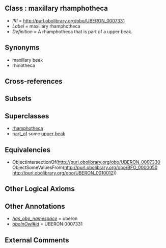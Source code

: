 
## Class : maxillary rhamphotheca

 * *IRI* = http://purl.obolibrary.org/obo/UBERON_0007331
 * *Label* = maxillary rhamphotheca
 * *Definition* = A rhamphotheca that is part of a upper beak.

## Synonyms

 * maxillary beak
 * rhinotheca

## Cross-references


## Subsets


## Superclasses

 * [rhamphotheca](../../UBERON/30/UBERON_0007330.md)
 * [part_of](../../BFO/50/BFO_0000050.md) some [upper beak](../../UBERON/12/UBERON_0010012.md)

## Equivalencies

 * ObjectIntersectionOf(<http://purl.obolibrary.org/obo/UBERON_0007330> ObjectSomeValuesFrom(<http://purl.obolibrary.org/obo/BFO_0000050> <http://purl.obolibrary.org/obo/UBERON_0010012>))

## Other Logical Axioms


## Other Annotations

 * *[has_obo_namespace](../../ce/oboInOwl#hasOBONamespace.md)* = uberon
 * *[oboInOwl#id](../../id/oboInOwl#id.md)* = UBERON:0007331

## External Comments


